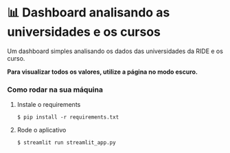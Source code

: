 # :bar_chart: Dashboard analisando as universidades e os cursos

Um dashboard simples analisando os dados das universidades da RIDE e os curso.

**Para visualizar todos os valores, utilize a página no modo escuro.**

### Como rodar na sua máquina

1. Instale o requirements

   ```
   $ pip install -r requirements.txt
   ```

2. Rode o aplicativo

   ```
   $ streamlit run streamlit_app.py
   ```

